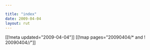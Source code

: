```yaml
---

title: "index"
date: 2009-04-04
layout: rut
---
```


[[!meta updated="2009-04-04"]]
[[!map pages="20090404/* and ! 20090404/*/*"]]
